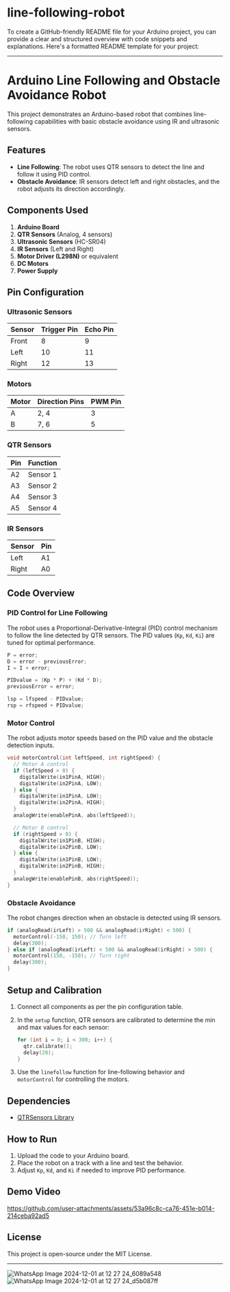 # line-following-robot

To create a GitHub-friendly README file for your Arduino project, you can provide a clear and structured overview with code snippets and explanations. Here's a formatted README template for your project:

---

# Arduino Line Following and Obstacle Avoidance Robot

This project demonstrates an Arduino-based robot that combines line-following capabilities with basic obstacle avoidance using IR and ultrasonic sensors.

## Features
- **Line Following**: The robot uses QTR sensors to detect the line and follow it using PID control.
- **Obstacle Avoidance**: IR sensors detect left and right obstacles, and the robot adjusts its direction accordingly.

## Components Used
1. **Arduino Board**
2. **QTR Sensors** (Analog, 4 sensors)
3. **Ultrasonic Sensors** (HC-SR04)
4. **IR Sensors** (Left and Right)
5. **Motor Driver (L298N)** or equivalent
6. **DC Motors**
7. **Power Supply**

## Pin Configuration
### Ultrasonic Sensors
| Sensor | Trigger Pin | Echo Pin |
|--------|-------------|----------|
| Front  | 8           | 9        |
| Left   | 10          | 11       |
| Right  | 12          | 13       |

### Motors
| Motor | Direction Pins | PWM Pin |
|-------|----------------|---------|
| A     | 2, 4           | 3       |
| B     | 7, 6           | 5       |

### QTR Sensors
| Pin | Function |
|-----|----------|
| A2  | Sensor 1 |
| A3  | Sensor 2 |
| A4  | Sensor 3 |
| A5  | Sensor 4 |

### IR Sensors
| Sensor | Pin  |
|--------|------|
| Left   | A1   |
| Right  | A0   |

## Code Overview

### PID Control for Line Following
The robot uses a Proportional-Derivative-Integral (PID) control mechanism to follow the line detected by QTR sensors. The PID values (`Kp`, `Kd`, `Ki`) are tuned for optimal performance.

```cpp
P = error;
D = error - previousError;
I = I + error;

PIDvalue = (Kp * P) + (Kd * D);
previousError = error;

lsp = lfspeed - PIDvalue;
rsp = rfspeed + PIDvalue;
```

### Motor Control
The robot adjusts motor speeds based on the PID value and the obstacle detection inputs.

```cpp
void motorControl(int leftSpeed, int rightSpeed) {
  // Motor A control
  if (leftSpeed > 0) {
    digitalWrite(in1PinA, HIGH);
    digitalWrite(in2PinA, LOW);
  } else {
    digitalWrite(in1PinA, LOW);
    digitalWrite(in2PinA, HIGH);
  }
  analogWrite(enablePinA, abs(leftSpeed));

  // Motor B control
  if (rightSpeed > 0) {
    digitalWrite(in1PinB, HIGH);
    digitalWrite(in2PinB, LOW);
  } else {
    digitalWrite(in1PinB, LOW);
    digitalWrite(in2PinB, HIGH);
  }
  analogWrite(enablePinB, abs(rightSpeed));
}
```

### Obstacle Avoidance
The robot changes direction when an obstacle is detected using IR sensors.

```cpp
if (analogRead(irLeft) > 500 && analogRead(irRight) < 500) {
  motorControl(-150, 150); // Turn left
  delay(300);
} else if (analogRead(irLeft) < 500 && analogRead(irRight) > 500) {
  motorControl(150, -150); // Turn right
  delay(300);
}
```

## Setup and Calibration
1. Connect all components as per the pin configuration table.
2. In the `setup` function, QTR sensors are calibrated to determine the min and max values for each sensor:
   ```cpp
   for (int i = 0; i < 300; i++) {
     qtr.calibrate();
     delay(20);
   }
   ```

3. Use the `linefollow` function for line-following behavior and `motorControl` for controlling the motors.

## Dependencies
- [QTRSensors Library](https://github.com/pololu/qtr-sensors-arduino)

## How to Run
1. Upload the code to your Arduino board.
2. Place the robot on a track with a line and test the behavior.
3. Adjust `Kp`, `Kd`, and `Ki` if needed to improve PID performance.

## Demo Video
https://github.com/user-attachments/assets/53a96c8c-ca76-451e-b014-214ceba92ad5


## License
This project is open-source under the MIT License.

---

![WhatsApp Image 2024-12-01 at 12 27 24_6089a548](https://github.com/user-attachments/assets/b6c24d18-caa4-4997-81bb-c4307129fcc2)
![WhatsApp Image 2024-12-01 at 12 27 24_d5b087ff](https://github.com/user-attachments/assets/acb2ca21-4c66-4990-8652-ce995d8d6c17)
